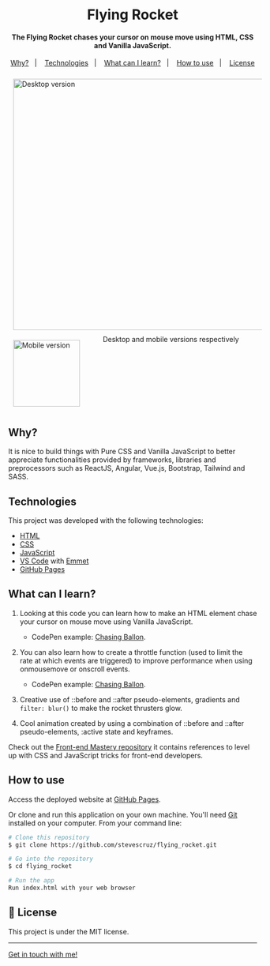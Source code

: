 <h1 align="center">
    <br>
    Flying Rocket
</h1>

<h4 align="center">
  The Flying Rocket chases your cursor on mouse move using HTML, CSS and Vanilla JavaScript.
</h4>

<p align="center">
  <a href ="#why">Why?</a>&nbsp;&nbsp;&nbsp;|&nbsp;&nbsp;&nbsp;
  <a href="#technologies">Technologies</a>&nbsp;&nbsp;&nbsp;|&nbsp;&nbsp;&nbsp;
  <a href="#what-can-i-learn">What can I learn?</a>&nbsp;&nbsp;&nbsp;|&nbsp;&nbsp;&nbsp;
  <a href="#how-to-use">How to use</a>&nbsp;&nbsp;&nbsp;|&nbsp;&nbsp;&nbsp;
  <a href="#memo-license">License</a>
</p>

<div style="display: flex; flex-wrap: wrap; justify-content: space-between;">

  <img style="margin: 10px" alt="Desktop version" src="https://res.cloudinary.com/dmct8cfu9/image/upload/v1599279385/flying_rocket_desktop.gif" width="509"/>

  <img style="margin: 10px" alt="Mobile version" src="https://res.cloudinary.com/dmct8cfu9/image/upload/v1599279384/flying_rocket_mobile.gif" width="135" />

  <p style="margin: 0 auto;">
    Desktop and mobile versions respectively
  </p>
</div>

## Why?

It is nice to build things with Pure CSS and Vanilla JavaScript to better appreciate functionalities provided by frameworks, libraries and preprocessors such as ReactJS, Angular, Vue.js, Bootstrap, Tailwind and SASS.

## Technologies

This project was developed with the following technologies:

-  [HTML](https://html.spec.whatwg.org/multipage/)
-  [CSS](https://www.w3.org/Style/CSS/Overview.en.html)
-  [JavaScript](https://www.ecma-international.org/publications/standards/Ecma-262-arch.htm)
-  [VS Code][vc] with [Emmet][emmet]
-  [GitHub Pages](https://pages.github.com/)

## What can I learn?

1. Looking at this code you can learn how to make an HTML element chase your cursor on mouse move using Vanilla JavaScript.
   - CodePen example: [Chasing Ballon](https://codepen.io/stevescruz/pen/QWNOReZ).
   
2. You can also learn how to create a throttle function (used to limit the rate at which events are triggered) to  improve performance when using onmousemove or onscroll events.
   - CodePen example: [Chasing Ballon](https://codepen.io/stevescruz/pen/QWNOReZ).
3. Creative use of ::before and ::after pseudo-elements, gradients and `filter: blur()` to make the rocket thrusters glow.
   
4. Cool animation created by using a combination of ::before and ::after pseudo-elements, :active state and keyframes.

Check out the [Front-end Mastery repository](https://github.com/stevescruz/frontend_mastery) it contains references to level up with CSS and JavaScript tricks for front-end developers.

## How to use

Access the deployed website at [GitHub Pages](https://github.com/stevescruz/flying_rocket.git/).

Or clone and run this application on your own machine. You'll need [Git](https://git-scm.com) installed on your computer. From your command line:

```bash
# Clone this repository
$ git clone https://github.com/stevescruz/flying_rocket.git

# Go into the repository
$ cd flying_rocket

# Run the app
Run index.html with your web browser
```

## :memo: License
This project is under the MIT license.

---

[Get in touch with me!](https://www.linkedin.com/in/stevescruz/)

[vc]: https://code.visualstudio.com/
[emmet]: https://emmet.io/